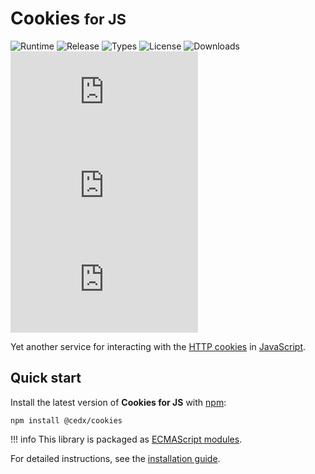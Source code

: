# Cookies <small>for JS</small>
![Runtime](https://badgen.net/npm/node/@cedx/cookies) ![Release](https://badgen.net/npm/v/@cedx/cookies) ![Types](https://badgen.net/npm/types/@cedx/cookies) ![License](https://badgen.net/npm/license/@cedx/cookies) ![Downloads](https://badgen.net/npm/dt/@cedx/cookies) ![Dependencies](https://badgen.net/david/dep/cedx/cookies.js) ![Coverage](https://badgen.net/coveralls/c/github/cedx/cookies.js) ![Build](https://badgen.net/github/checks/cedx/cookies.js)

Yet another service for interacting with the [HTTP cookies](https://developer.mozilla.org/en-US/docs/Web/HTTP/Cookies) in [JavaScript](https://developer.mozilla.org/en-US/docs/Web/JavaScript).

## Quick start
Install the latest version of **Cookies for JS** with [npm](https://www.npmjs.com):

``` shell
npm install @cedx/cookies
```

!!! info
	This library is packaged as [ECMAScript modules](https://nodejs.org/api/esm.html).

For detailed instructions, see the [installation guide](installation.md).
